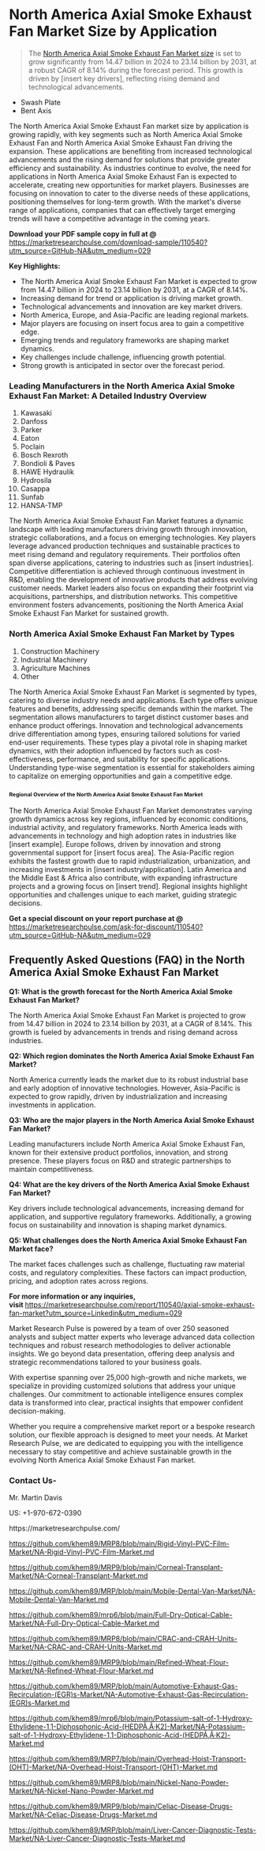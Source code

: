 <h1>North America Axial Smoke Exhaust Fan Market&nbsp;Size by Application</h1><blockquote><p>The <a href="https://marketresearchpulse.com/download-sample/110540?utm_source=GitHub-NA&amp;utm_medium=029">North America Axial Smoke Exhaust Fan Market size</a> is set to grow significantly from 14.47 billion in 2024 to 23.14 billion by 2031, at a robust CAGR of 8.14% during the forecast period. This growth is driven by [insert key drivers], reflecting rising demand and technological advancements.</p></blockquote><ul><li>Swash Plate <li> Bent Axis</li></ul><p>The North America Axial Smoke Exhaust Fan market size by application is growing rapidly, with key segments such as North America Axial Smoke Exhaust Fan and North America Axial Smoke Exhaust Fan driving the expansion. These applications are benefiting from increased technological advancements and the rising demand for solutions that provide greater efficiency and sustainability. As industries continue to evolve, the need for applications in North America Axial Smoke Exhaust Fan is expected to accelerate, creating new opportunities for market players. Businesses are focusing on innovation to cater to the diverse needs of these applications, positioning themselves for long-term growth. With the market's diverse range of applications, companies that can effectively target emerging trends will have a competitive advantage in the coming years.</p><p><strong>Download your PDF sample copy in full at @ </strong><a href="https://marketresearchpulse.com/download-sample/110540?utm_source=GitHub-NA&amp;utm_medium=029">https://marketresearchpulse.com/download-sample/110540?utm_source=GitHub-NA&amp;utm_medium=029</a></p><p><strong>Key Highlights: </strong></p><ul><li>The North America Axial Smoke Exhaust Fan Market is expected to grow from 14.47 billion in 2024 to 23.14 billion by 2031, at a CAGR of 8.14%.</li><li>Increasing demand for trend or application is driving market growth.</li><li>Technological advancements and innovation are key market drivers.</li><li>North America, Europe, and Asia-Pacific are leading regional markets.</li><li>Major players are focusing on insert focus area to gain a competitive edge.</li><li>Emerging trends and regulatory frameworks are shaping market dynamics.</li><li>Key challenges include challenge, influencing growth potential.</li><li>Strong growth is anticipated in sector over the forecast period.</li></ul><h3>Leading Manufacturers in the North America Axial Smoke Exhaust Fan Market: A Detailed Industry Overview</h3><ol><li>Kawasaki</li><li>Danfoss</li><li>Parker</li><li>Eaton</li><li>Poclain</li><li>Bosch Rexroth</li><li>Bondioli & Paves</li><li>HAWE Hydraulik</li><li>Hydrosila</li><li>Casappa</li><li>Sunfab</li><li>HANSA-TMP</li></ol><div class="flex max-w-full flex-col flex-grow"><div class="min-h-8 text-message flex w-full flex-col items-end gap-2 whitespace-normal break-words [.text-message+&amp;]:mt-5" dir="auto" data-message-author-role="assistant" data-message-id="fd8432e4-4910-450d-b182-61b7bfb0a01f" data-message-model-slug="gpt-4o"><div class="flex w-full flex-col gap-1 empty:hidden first:pt-[3px]"><div class="markdown prose w-full break-words dark:prose-invert light"><p>The North America Axial Smoke Exhaust Fan Market features a dynamic landscape with leading manufacturers driving growth through innovation, strategic collaborations, and a focus on emerging technologies. Key players leverage advanced production techniques and sustainable practices to meet rising demand and regulatory requirements. Their portfolios often span diverse applications, catering to industries such as [insert industries]. Competitive differentiation is achieved through continuous investment in R&amp;D, enabling the development of innovative products that address evolving customer needs. Market leaders also focus on expanding their footprint via acquisitions, partnerships, and distribution networks. This competitive environment fosters advancements, positioning the North America Axial Smoke Exhaust Fan Market for sustained growth.</p></div></div></div></div><h3>North America Axial Smoke Exhaust Fan Market by Types</h3><ol><li>Construction Machinery <li> Industrial Machinery <li> Agriculture Machines <li> Other</li></ol><div class="flex max-w-full flex-col flex-grow"><div class="min-h-8 text-message flex w-full flex-col items-end gap-2 whitespace-normal break-words [.text-message+&amp;]:mt-5" dir="auto" data-message-author-role="assistant" data-message-id="084470be-0bb7-4664-bddf-5156b4f41249" data-message-model-slug="gpt-4o-mini"><div class="flex w-full flex-col gap-1 empty:hidden first:pt-[3px]"><div class="markdown prose w-full break-words dark:prose-invert light"><p>The North America Axial Smoke Exhaust Fan Market is segmented by types, catering to diverse industry needs and applications. Each type offers unique features and benefits, addressing specific demands within the market. The segmentation allows manufacturers to target distinct customer bases and enhance product offerings. Innovation and technological advancements drive differentiation among types, ensuring tailored solutions for varied end-user requirements. These types play a pivotal role in shaping market dynamics, with their adoption influenced by factors such as cost-effectiveness, performance, and suitability for specific applications. Understanding type-wise segmentation is essential for stakeholders aiming to capitalize on emerging opportunities and gain a competitive edge.</p></div></div></div></div><h3><span style="font-size: 11px;">Regional Overview of the North America Axial Smoke Exhaust Fan Market</span></h3><div class="flex max-w-full flex-col flex-grow"><div class="min-h-8 text-message flex w-full flex-col items-end gap-2 whitespace-normal break-words [.text-message+&amp;]:mt-5" dir="auto" data-message-author-role="assistant" data-message-id="e9038762-ce64-4e30-91c9-9bd413514231" data-message-model-slug="gpt-4o-mini"><div class="flex w-full flex-col gap-1 empty:hidden first:pt-[3px]"><div class="markdown prose w-full break-words dark:prose-invert light"><p>The North America Axial Smoke Exhaust Fan Market demonstrates varying growth dynamics across key regions, influenced by economic conditions, industrial activity, and regulatory frameworks. North America leads with advancements in technology and high adoption rates in industries like [insert example]. Europe follows, driven by innovation and strong governmental support for [insert focus area]. The Asia-Pacific region exhibits the fastest growth due to rapid industrialization, urbanization, and increasing investments in [insert industry/application]. Latin America and the Middle East &amp; Africa also contribute, with expanding infrastructure projects and a growing focus on [insert trend]. Regional insights highlight opportunities and challenges unique to each market, guiding strategic decisions.</p></div></div></div></div><p><strong>Get a special discount on your report purchase at @ </strong><a href="https://marketresearchpulse.com/ask-for-discount/110540?utm_source=GitHub-NA&amp;utm_medium=029">https://marketresearchpulse.com/ask-for-discount/110540?utm_source=GitHub-NA&amp;utm_medium=029</a></p><h2>Frequently Asked Questions (FAQ) in the North America Axial Smoke Exhaust Fan Market</h2><p><strong>Q1: What is the growth forecast for the North America Axial Smoke Exhaust Fan Market?</strong></p><p>The North America Axial Smoke Exhaust Fan Market is projected to grow from 14.47 billion in 2024 to 23.14 billion by 2031, at a CAGR of 8.14%. This growth is fueled by advancements in trends and rising demand across industries.</p><p><strong>Q2: Which region dominates the North America Axial Smoke Exhaust Fan Market?</strong></p><p>North America currently leads the market due to its robust industrial base and early adoption of innovative technologies. However, Asia-Pacific is expected to grow rapidly, driven by industrialization and increasing investments in application.</p><p><strong>Q3: Who are the major players in the North America Axial Smoke Exhaust Fan Market?</strong></p><p>Leading manufacturers include North America Axial Smoke Exhaust Fan, known for their extensive product portfolios, innovation, and strong presence. These players focus on R&amp;D and strategic partnerships to maintain competitiveness.</p><p><strong>Q4: What are the key drivers of the North America Axial Smoke Exhaust Fan Market?</strong></p><p>Key drivers include technological advancements, increasing demand for application, and supportive regulatory frameworks. Additionally, a growing focus on sustainability and innovation is shaping market dynamics.</p><p><strong>Q5: What challenges does the North America Axial Smoke Exhaust Fan Market face?</strong></p><p>The market faces challenges such as challenge, fluctuating raw material costs, and regulatory complexities. These factors can impact production, pricing, and adoption rates across regions.</p><p><strong>For more information or any inquiries, visit&nbsp;</strong><a href="https://marketresearchpulse.com/report/110540/axial-smoke-exhaust-fan-market?utm_source=Linkedin&utm_medium=029">https://marketresearchpulse.com/report/110540/axial-smoke-exhaust-fan-market?utm_source=Linkedin&utm_medium=029</a></p><p>Market Research Pulse is powered by a team of over 250 seasoned analysts and subject matter experts who leverage advanced data collection techniques and robust research methodologies to deliver actionable insights. We go beyond data presentation, offering deep analysis and strategic recommendations tailored to your business goals.</p><p>With expertise spanning over 25,000 high-growth and niche markets, we specialize in providing customized solutions that address your unique challenges. Our commitment to actionable intelligence ensures complex data is transformed into clear, practical insights that empower confident decision-making.</p><p>Whether you require a comprehensive market report or a bespoke research solution, our flexible approach is designed to meet your needs. At Market Research Pulse, we are dedicated to equipping you with the intelligence necessary to stay competitive and achieve sustainable growth in the evolving North America Axial Smoke Exhaust Fan market.</p><h3><strong>Contact Us-</strong></h3><p>Mr. Martin Davis</p><p>US: +1-970-672-0390</p><p>https://marketresearchpulse.com/</p><p><a href="https://github.com/khem89/MRP8/blob/main/Rigid-Vinyl-PVC-Film-Market/NA-Rigid-Vinyl-PVC-Film-Market.md">https://github.com/khem89/MRP8/blob/main/Rigid-Vinyl-PVC-Film-Market/NA-Rigid-Vinyl-PVC-Film-Market.md</a></p><p><a href="https://github.com/khem89/MRP9/blob/main/Corneal-Transplant-Market/NA-Corneal-Transplant-Market.md">https://github.com/khem89/MRP9/blob/main/Corneal-Transplant-Market/NA-Corneal-Transplant-Market.md</a></p><p><a href="https://github.com/khem89/MRP/blob/main/Mobile-Dental-Van-Market/NA-Mobile-Dental-Van-Market.md">https://github.com/khem89/MRP/blob/main/Mobile-Dental-Van-Market/NA-Mobile-Dental-Van-Market.md</a></p><p><a href="https://github.com/khem89/mrp6/blob/main/Full-Dry-Optical-Cable-Market/NA-Full-Dry-Optical-Cable-Market.md">https://github.com/khem89/mrp6/blob/main/Full-Dry-Optical-Cable-Market/NA-Full-Dry-Optical-Cable-Market.md</a></p><p><a href="https://github.com/khem89/MRP8/blob/main/CRAC-and-CRAH-Units-Market/NA-CRAC-and-CRAH-Units-Market.md">https://github.com/khem89/MRP8/blob/main/CRAC-and-CRAH-Units-Market/NA-CRAC-and-CRAH-Units-Market.md</a></p><p><a href="https://github.com/khem89/MRP9/blob/main/Refined-Wheat-Flour-Market/NA-Refined-Wheat-Flour-Market.md">https://github.com/khem89/MRP9/blob/main/Refined-Wheat-Flour-Market/NA-Refined-Wheat-Flour-Market.md</a></p><p><a href="https://github.com/khem89/MRP/blob/main/Automotive-Exhaust-Gas-Recirculation-(EGR)s-Market/NA-Automotive-Exhaust-Gas-Recirculation-(EGR)s-Market.md">https://github.com/khem89/MRP/blob/main/Automotive-Exhaust-Gas-Recirculation-(EGR)s-Market/NA-Automotive-Exhaust-Gas-Recirculation-(EGR)s-Market.md</a></p><p><a href="https://github.com/khem89/mrp6/blob/main/Potassium-salt-of-1-Hydroxy-Ethylidene-1,1-Diphosphonic-Acid-(HEDPÃ‚Â·K2)-Market/NA-Potassium-salt-of-1-Hydroxy-Ethylidene-1,1-Diphosphonic-Acid-(HEDPÃ‚Â·K2)-Market.md">https://github.com/khem89/mrp6/blob/main/Potassium-salt-of-1-Hydroxy-Ethylidene-1,1-Diphosphonic-Acid-(HEDPÃ‚Â·K2)-Market/NA-Potassium-salt-of-1-Hydroxy-Ethylidene-1,1-Diphosphonic-Acid-(HEDPÃ‚Â·K2)-Market.md</a></p><p><a href="https://github.com/khem89/MRP7/blob/main/Overhead-Hoist-Transport-(OHT)-Market/NA-Overhead-Hoist-Transport-(OHT)-Market.md">https://github.com/khem89/MRP7/blob/main/Overhead-Hoist-Transport-(OHT)-Market/NA-Overhead-Hoist-Transport-(OHT)-Market.md</a></p><p><a href="https://github.com/khem89/MRP8/blob/main/Nickel-Nano-Powder-Market/NA-Nickel-Nano-Powder-Market.md">https://github.com/khem89/MRP8/blob/main/Nickel-Nano-Powder-Market/NA-Nickel-Nano-Powder-Market.md</a></p><p><a href="https://github.com/khem89/MRP9/blob/main/Celiac-Disease-Drugs-Market/NA-Celiac-Disease-Drugs-Market.md">https://github.com/khem89/MRP9/blob/main/Celiac-Disease-Drugs-Market/NA-Celiac-Disease-Drugs-Market.md</a></p><p><a href="https://github.com/khem89/MRP/blob/main/Liver-Cancer-Diagnostic-Tests-Market/NA-Liver-Cancer-Diagnostic-Tests-Market.md">https://github.com/khem89/MRP/blob/main/Liver-Cancer-Diagnostic-Tests-Market/NA-Liver-Cancer-Diagnostic-Tests-Market.md</a></p>
